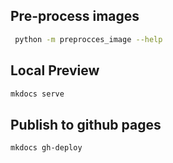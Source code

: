 ## Pre-process images

```bash
 python -m preprocces_image --help
```
## Local Preview

```bash
mkdocs serve
```

## Publish to github pages

```bash
mkdocs gh-deploy
```
